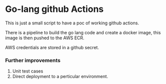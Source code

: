 # Go-lang github Actions 

This is just a small script to have a poc of working github actions.

There is a pipeline to build the go lang code and create a docker image, this image is then pushed to the AWS ECR. 

AWS credentials are stored in a github secret.

### Further improvements 
1. Unit test cases 
2. Direct deployment to a perticular environment.

